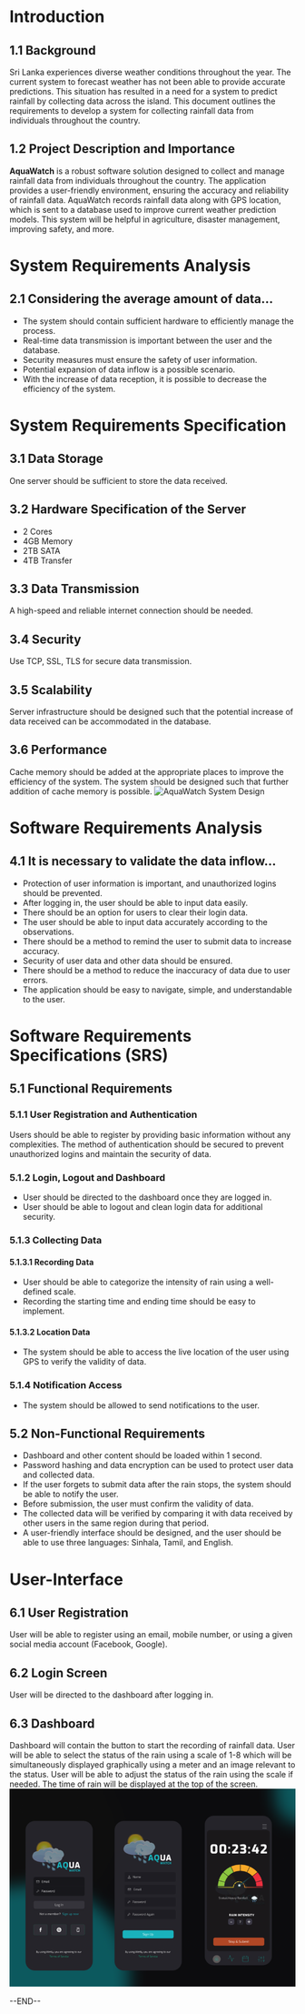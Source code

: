 # Introduction

## 1.1 Background

Sri Lanka experiences diverse weather conditions throughout the year. The current system to forecast weather has not been able to provide accurate predictions. This situation has resulted in a need for a system to predict rainfall by collecting data across the island. This document outlines the requirements to develop a system for collecting rainfall data from individuals throughout the country.

## 1.2 Project Description and Importance

**AquaWatch** is a robust software solution designed to collect and manage rainfall data from individuals throughout the country. The application provides a user-friendly environment, ensuring the accuracy and reliability of rainfall data. AquaWatch records rainfall data along with GPS location, which is sent to a database used to improve current weather prediction models. This system will be helpful in agriculture, disaster management, improving safety, and more.

# System Requirements Analysis

## 2.1 Considering the average amount of data...

- The system should contain sufficient hardware to efficiently manage the process.
- Real-time data transmission is important between the user and the database.
- Security measures must ensure the safety of user information.
- Potential expansion of data inflow is a possible scenario.
- With the increase of data reception, it is possible to decrease the efficiency of the system.

# System Requirements Specification

## 3.1 Data Storage

One server should be sufficient to store the data received.

## 3.2 Hardware Specification of the Server

- 2 Cores
- 4GB Memory
- 2TB SATA
- 4TB Transfer

## 3.3 Data Transmission

A high-speed and reliable internet connection should be needed.

## 3.4 Security

Use TCP, SSL, TLS for secure data transmission.

## 3.5 Scalability

Server infrastructure should be designed such that the potential increase of data received can be accommodated in the database.

## 3.6 Performance

Cache memory should be added at the appropriate places to improve the efficiency of the system. The system should be designed such that further addition of cache memory is possible.
![AquaWatch System Design](.Images/.png)
# Software Requirements Analysis

## 4.1 It is necessary to validate the data inflow...

- Protection of user information is important, and unauthorized logins should be prevented.
- After logging in, the user should be able to input data easily.
- There should be an option for users to clear their login data.
- The user should be able to input data accurately according to the observations.
- There should be a method to remind the user to submit data to increase accuracy.
- Security of user data and other data should be ensured.
- There should be a method to reduce the inaccuracy of data due to user errors.
- The application should be easy to navigate, simple, and understandable to the user.

# Software Requirements Specifications (SRS)

## 5.1 Functional Requirements

### 5.1.1 User Registration and Authentication

Users should be able to register by providing basic information without any complexities. The method of authentication should be secured to prevent unauthorized logins and maintain the security of data.

### 5.1.2 Login, Logout and Dashboard

- User should be directed to the dashboard once they are logged in.
- User should be able to logout and clean login data for additional security.

### 5.1.3 Collecting Data

#### 5.1.3.1 Recording Data

- User should be able to categorize the intensity of rain using a well-defined scale.
- Recording the starting time and ending time should be easy to implement.

#### 5.1.3.2 Location Data

- The system should be able to access the live location of the user using GPS to verify the validity of data.

### 5.1.4 Notification Access

- The system should be allowed to send notifications to the user.

## 5.2 Non-Functional Requirements

- Dashboard and other content should be loaded within 1 second.
- Password hashing and data encryption can be used to protect user data and collected data.
- If the user forgets to submit data after the rain stops, the system should be able to notify the user.
- Before submission, the user must confirm the validity of data.
- The collected data will be verified by comparing it with data received by other users in the same region during that period.
- A user-friendly interface should be designed, and the user should be able to use three languages: Sinhala, Tamil, and English.

# User-Interface

## 6.1 User Registration

User will be able to register using an email, mobile number, or using a given social media account (Facebook, Google).

## 6.2 Login Screen

User will be directed to the dashboard after logging in.

## 6.3 Dashboard

Dashboard will contain the button to start the recording of rainfall data. User will be able to select the status of the rain using a scale of 1-8 which will be simultaneously displayed graphically using a meter and an image relevant to the status. User will be able to adjust the status of the rain using the scale if needed. The time of rain will be displayed at the top of the screen.
![AquaWatch Logo](./Images/interface.png)

--END--
